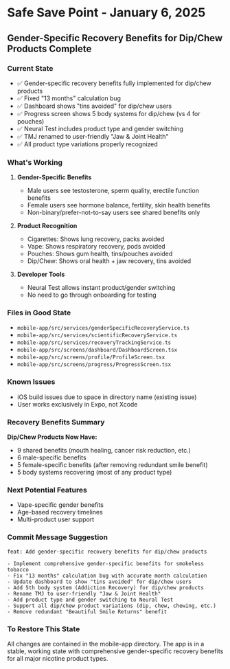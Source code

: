 # Safe Save Point - January 6, 2025
## Gender-Specific Recovery Benefits for Dip/Chew Products Complete

### Current State
- ✅ Gender-specific recovery benefits fully implemented for dip/chew products
- ✅ Fixed "13 months" calculation bug
- ✅ Dashboard shows "tins avoided" for dip/chew users
- ✅ Progress screen shows 5 body systems for dip/chew (vs 4 for pouches)
- ✅ Neural Test includes product type and gender switching
- ✅ TMJ renamed to user-friendly "Jaw & Joint Health"
- ✅ All product type variations properly recognized

### What's Working
1. **Gender-Specific Benefits**
   - Male users see testosterone, sperm quality, erectile function benefits
   - Female users see hormone balance, fertility, skin health benefits
   - Non-binary/prefer-not-to-say users see shared benefits only

2. **Product Recognition**
   - Cigarettes: Shows lung recovery, packs avoided
   - Vape: Shows respiratory recovery, pods avoided
   - Pouches: Shows gum health, tins/pouches avoided
   - Dip/Chew: Shows oral health + jaw recovery, tins avoided

3. **Developer Tools**
   - Neural Test allows instant product/gender switching
   - No need to go through onboarding for testing

### Files in Good State
- `mobile-app/src/services/genderSpecificRecoveryService.ts`
- `mobile-app/src/services/scientificRecoveryService.ts`
- `mobile-app/src/services/recoveryTrackingService.ts`
- `mobile-app/src/screens/dashboard/DashboardScreen.tsx`
- `mobile-app/src/screens/profile/ProfileScreen.tsx`
- `mobile-app/src/screens/progress/ProgressScreen.tsx`

### Known Issues
- iOS build issues due to space in directory name (existing issue)
- User works exclusively in Expo, not Xcode

### Recovery Benefits Summary
**Dip/Chew Products Now Have:**
- 9 shared benefits (mouth healing, cancer risk reduction, etc.)
- 6 male-specific benefits
- 5 female-specific benefits (after removing redundant smile benefit)
- 5 body systems recovering (most of any product type)

### Next Potential Features
- Vape-specific gender benefits
- Age-based recovery timelines
- Multi-product user support

### Commit Message Suggestion
```
feat: Add gender-specific recovery benefits for dip/chew products

- Implement comprehensive gender-specific benefits for smokeless tobacco
- Fix "13 months" calculation bug with accurate month calculation
- Update dashboard to show "tins avoided" for dip/chew users
- Add 5th body system (Addiction Recovery) for dip/chew products
- Rename TMJ to user-friendly "Jaw & Joint Health"
- Add product type and gender switching to Neural Test
- Support all dip/chew product variations (dip, chew, chewing, etc.)
- Remove redundant "Beautiful Smile Returns" benefit
```

### To Restore This State
All changes are contained in the mobile-app directory. The app is in a stable, working state with comprehensive gender-specific recovery benefits for all major nicotine product types. 